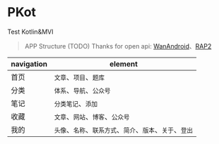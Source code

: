 # PKot
Test Kotlin&amp;MVI

> APP Structure (TODO)
> Thanks for open api: [WanAndroid](https://www.wanandroid.com/blog/show/2 'open api')、[RAP2](http://rap2.taobao.org/ '阿里妈妈 Mock api')

|navigation|element|
|----------|-------|
|首页|`文章`、`项目`、`题库`|
|分类|`体系`、`导航`、`公众号`|
|笔记|`分类笔记`、`添加`|
|收藏|`文章`、`网站`、`博客`、`公众号`|
|我的|`头像`、`名称`、`联系方式`、`简介`、`版本`、`关于`、`登出`|